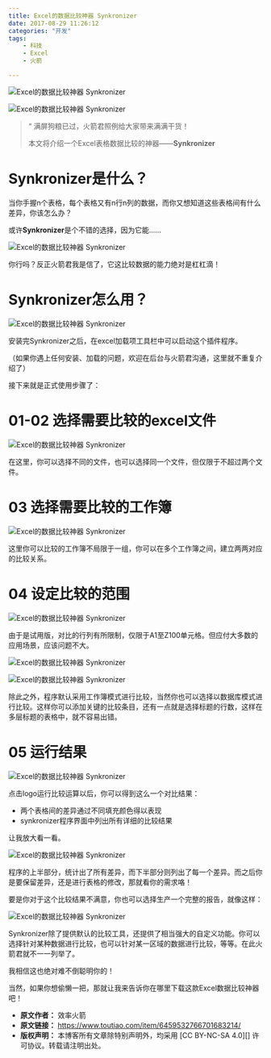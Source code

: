 ```yaml
---
title: Excel的数据比较神器 Synkronizer
date: 2017-08-29 11:26:12
categories: "开发"
tags:
	- 科技
	- Excel
	- 火箭

---
```


![Excel的数据比较神器 Synkronizer][Excel_ Synkronizer]

![Excel的数据比较神器 Synkronizer][Excel_ Synkronizer 1]

> “ 满屏狗粮已过，火箭君照例给大家带来满满干货！
> 
> 本文将介绍一个Excel表格数据比较的神器——**Synkronizer**

# Synkronizer是什么？ #

当你手握n个表格，每个表格又有n行n列的数据，而你又想知道这些表格间有什么差异，你该怎么办？

或许**Synkronizer**是个不错的选择，因为它能……

![Excel的数据比较神器 Synkronizer][Excel_ Synkronizer 2]

你行吗？反正火箭君我是信了，它这比较数据的能力绝对是杠杠滴！

# Synkronizer怎么用？ #

![Excel的数据比较神器 Synkronizer][Excel_ Synkronizer 3]

安装完Synkronizer之后，在excel加载项工具栏中可以启动这个插件程序。

（如果你遇上任何安装、加载的问题，欢迎在后台与火箭君沟通，这里就不重复介绍了）

接下来就是正式使用步骤了：

# 01-02 选择需要比较的excel文件 #

![Excel的数据比较神器 Synkronizer][Excel_ Synkronizer 4]

在这里，你可以选择不同的文件，也可以选择同一个文件，但仅限于不超过两个文件。

# 03 选择需要比较的工作簿 #

![Excel的数据比较神器 Synkronizer][Excel_ Synkronizer 5]

这里你可以比较的工作簿不局限于一组，你可以在多个工作簿之间，建立两两对应的比较关系。

# 04 设定比较的范围 #

![Excel的数据比较神器 Synkronizer][Excel_ Synkronizer 6]

由于是试用版，对比的行列有所限制，仅限于A1至Z100单元格。但应付大多数的应用场景，应该问题不大。

![Excel的数据比较神器 Synkronizer][Excel_ Synkronizer 7]

![Excel的数据比较神器 Synkronizer][Excel_ Synkronizer 8]

除此之外，程序默认采用工作簿模式进行比较，当然你也可以选择以数据库模式进行比较。这样你可以添加关键的比较条目，还有一点就是选择标题的行数，这样在多层标题的表格中，就不容易出错。

# 05 运行结果 #

![Excel的数据比较神器 Synkronizer][Excel_ Synkronizer 9]

点击logo运行比较运算以后，你可以得到这么一个对比结果：

 *  两个表格间的差异通过不同填充颜色得以表现
 *  synkronizer程序界面中列出所有详细的比较结果

让我放大看一看。

![Excel的数据比较神器 Synkronizer][Excel_ Synkronizer 10]

程序的上半部分，统计出了所有差异，而下半部分则列出了每一个差异。而之后你是要保留差异，还是进行表格的修改，那就看你的需求咯！

要是你对于这个比较结果不满意，你也可以选择生产一个完整的报告，就像这样：

![Excel的数据比较神器 Synkronizer][Excel_ Synkronizer 11]

Synkronizer除了提供默认的比较工具，还提供了相当强大的自定义功能。你可以选择针对某种数据进行比较，也可以针对某一区域的数据进行比较，等等。在此火箭君就不一一列举了。

我相信这也绝对难不倒聪明你的！

当然，如果你想偷懒一把，那就让我来告诉你在哪里下载这款Excel数据比较神器吧！


[Excel_ Synkronizer]: /pro/os/crawler/AZJ7-7RFE-ARRJ.jpg
[Excel_ Synkronizer 1]: /pro/os/crawler/RFQN-ZUMZ-B6BA.jpg
[Excel_ Synkronizer 2]: /pro/os/crawler/ZZVB-U3QR-MUIF.jpg
[Excel_ Synkronizer 3]: /pro/os/crawler/UJQV-NFQY-UEIB.jpg
[Excel_ Synkronizer 4]: /pro/os/crawler/IYIE-BAR7-ZY2I.jpg
[Excel_ Synkronizer 5]: /pro/os/crawler/AVEA-BEQV-Z6RE.jpg
[Excel_ Synkronizer 6]: /pro/os/crawler/VNFQ-F3VZ-NZAJ.jpg
[Excel_ Synkronizer 7]: /pro/os/crawler/2YMF-ZJAM-NAEA.jpg
[Excel_ Synkronizer 8]: /pro/os/crawler/FABA-3EAM-A6VZ.jpg
[Excel_ Synkronizer 9]: /pro/os/crawler/ZYRV-ZZIQ-B6B3.jpg
[Excel_ Synkronizer 10]: /pro/os/crawler/2MBR-3AUR-RYFQ.jpg
[Excel_ Synkronizer 11]: /pro/os/crawler/Z6RR-2YMB-IN6J.jpg
 *  **原文作者：** 效率火箭
 *  **原文链接：** https://www.toutiao.com/item/6459532766701683214/
 *  **版权声明：** 本博客所有文章除特别声明外，均采用 [CC BY-NC-SA 4.0][] 许可协议。转载请注明出处。